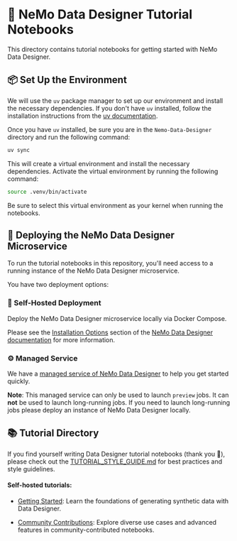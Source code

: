 # 🎨 NeMo Data Designer Tutorial Notebooks

This directory contains tutorial notebooks for getting started with NeMo Data Designer.

## 📦 Set Up the Environment

We will use the `uv` package manager to set up our environment and install the necessary dependencies. If you don't have `uv` installed, follow the installation instructions from the [uv documentation](https://docs.astral.sh/uv/getting-started/installation/).

Once you have `uv` installed, be sure you are in the `Nemo-Data-Designer` directory and run the following command:

```bash
uv sync
```

This will create a virtual environment and install the necessary dependencies. Activate the virtual environment by running the following command:

```bash
source .venv/bin/activate
```

Be sure to select this virtual environment as your kernel when running the notebooks.

## 🚀 Deploying the NeMo Data Designer Microservice

To run the tutorial notebooks in this repository, you'll need access to a running instance of the NeMo Data Designer microservice.

You have two deployment options:

### 🐳 Self-Hosted Deployment
Deploy the NeMo Data Designer microservice locally via Docker Compose.

Please see the [Installation Options](https://docs.nvidia.com/nemo/microservices/latest/design-synthetic-data-from-scratch-or-seeds/index.html#installation-options) section of the [NeMo Data Designer documentation](https://docs.nvidia.com/nemo/microservices/latest/design-synthetic-data-from-scratch-or-seeds/index.html) for more information.


### ⚙️ Managed Service
We have a [managed service of NeMo Data Designer](https://build.nvidia.com/nemo/data-designer) to help you get started quickly.

**Note**: This managed service can only be used to launch `preview` jobs. It can **not** be used to launch long-running jobs. If you need to launch long-running jobs please deploy an instance of NeMo Data Designer locally.


## 📚 Tutorial Directory

If you find yourself writing Data Designer tutorial notebooks (thank you 🫶), please check out the [TUTORIAL_STYLE_GUIDE.md](./TUTORIAL_STYLE_GUIDE.md) for best practices and style guidelines.

#### Self-hosted tutorials:

  - [Getting Started](./self-hosted-tutorials/getting-started): Learn the foundations of generating synthetic data with Data Designer.

  - [Community Contributions](./self-hosted-tutorials/community-contributions/): Explore diverse use cases and advanced features in community-contributed notebooks.
